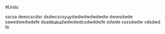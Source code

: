 #Units

sscsa
deescscdsc
dsdwcscsуцуdwdwdwdwdwdw
dwwsdwde
sawedwedwdefe
dsadвцвцdwdwdwdcsdwddwfe
edwde
xsxsdwdw
vdsdwd
fe
